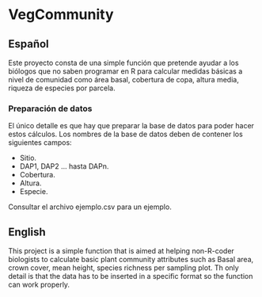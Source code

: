 # VegCommunity

## Español
Este proyecto consta de una simple función que pretende ayudar a los biólogos que no saben programar en R para calcular medidas básicas a nivel de comunidad como área basal, cobertura de copa, altura media, riqueza de especies por parcela. 

### Preparación de datos
El único detalle es que hay que preparar la base de datos para poder hacer estos cálculos. Los nombres de la base de datos deben de contener los siguientes campos:
  * Sitio.
  * DAP1, DAP2 ... hasta DAPn.
  * Cobertura.
  * Altura.
  * Especie.
  
Consultar el archivo ejemplo.csv para un ejemplo.

## English
This project is a simple function that is aimed at helping non-R-coder biologists to calculate basic plant community attributes such as Basal area, crown cover, mean height, species richness per sampling plot. Th only detail is that the data has to be inserted in a specific format so the function can work properly.
